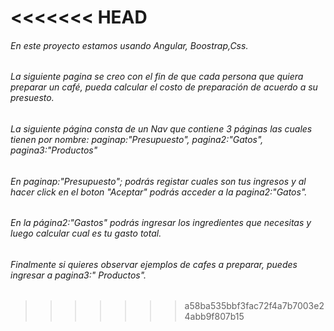 <<<<<<< HEAD
=======
###### En este proyecto estamos usando Angular, Boostrap,Css.
###### La siguiente pagina se creo con el fin de que cada persona que quiera preparar un café, pueda calcular el costo de preparación de acuerdo a su presuesto.
###### La siguiente página consta de un Nav que contiene 3 páginas las cuales tienen por nombre: paginap:"Presupuesto", pagina2:"Gatos", pagina3:"Productos"
###### En paginap:"Presupuesto"; podrás registar cuales son tus ingresos y al hacer click en el boton "Aceptar" podrás acceder a la pagina2:"Gatos".
###### En la página2:"Gastos" podrás ingresar los ingredientes que necesitas y luego calcular cual es tu gasto total.
###### Finalmente si quieres observar ejemplos de cafes a preparar, puedes ingresar a pagina3:" Productos".
>>>>>>> a58ba535bbf3fac72f4a7b7003e24abb9f807b15
